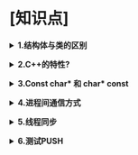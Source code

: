 # [知识点]

<b><details><summary>1.结构体与类的区别</summary></b> 

* 分别以struct和class命名

* 成员访问控制有差异，默认情况下，结构体的成员是public，类的成员是private

</details>

<b><details><summary>2.C++的特性?</summary></b> 

> 类与对象
>> 类是抽象的，对象是类的实例

> 构造函数
>> 
- 构造函数的名字和类名相同，没有返回值
- 构造函数用来对类中的成员变量进行初始化

> 析构函数
>>
- 释放对象所占有的资源
- 反向的构造函数，不允许有返回值
- 不能带参数，一个类中有且只有一个析构函数

> 函数的重载 overload
>>
- 有多个构造函数，函数名一样，只是参数的类型和个数不一样
- 只有函数的返回类型不同是不能构成函数的重载

> this指针
>>
- 是一个隐含的指针
- 指向对象本身，代表对象的地址

> 类的继承
>>
- 父类和子类，子类除了自己的成员变量和方法外，还可以继承父类的成员变量和方法
- public：可以在任何地方被访问
- protected：只能在该类及其子类中访问
- Private：只能在该类中访问

> 多重继承
>>
- 一个类可以从多个基类中派生
- 多个基类中若有相同的变量和方法，可能会带来麻烦

> 虚函数与多态
>>在基类的函数前加上virtual关键字，在派生类中重写该函数，运行时将会根据对象的实际类型类调用相应的函数。如果对象类型是派生类，就调用派生类的函数；如果对象类型是基类，就调用基类的函数。

> 纯虚函数
>>
- 不具体实现的虚函数
- 含有纯虚函数的类叫抽象类，这种类不能声明对象，只是作为基类为派生类服务
- 派生类中必须完全实现基类的纯虚函数，否则，派生类也变成了抽象类，不能实例化对象。

> 函数的覆盖
>>
- 基类函数必须是虚函数
- 发生覆盖的两个函数要分别位于派生类和基类中
- 函数名称与参数必须完全相同
- 覆盖总是和多态关联在一起

> 函数的隐藏
>>
- 派生类的函数与基类函数完全相同，即函数名和参数都相同，只是基类函数没有使用virtual关键字，此时基类函数将被隐藏
- 派生类函数与基类函数同名，但参数不同，不管基类的函数是否有virtual关键字，基类函数都将被隐藏

> 引用和指针变量
>>
- 引用就是一个变量的别名
- 指针是地址，指针变量要存储地址值，可以修改指针变量所保存的地址值，从而指向其他的内存

</details>

<b><details><summary>3.Const char* 和 char* const</summary></b> 
- Const char* 指向常量的指针
- Char* const 指针常量

</details>

<b><details><summary>4.进程间通信方式</summary></b> 
- 剪贴板
- 匿名管道
- 命名管道
- 邮槽

</details>

<b><details><summary>5.线程同步</summary></b> 
- 利用事件对象实现线程同步
- 利用关键代码段实现线程同步
- 线程锁

</details>

<b><details><summary>6.测试PUSH</summary></b> 
- 利用事件对象实现线程同步
- 利用关键代码段实现线程同步
- 线程锁

</details>
